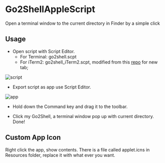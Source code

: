 # Go2ShellAppleScript

Open a terminal window to the current directory in Finder by a simple click

## Usage

- Open script with Script Editor.
  - For Terminal: go2shell.scpt
  - For iTerm2: go2shell_iTerm2.scpt, modified from this [repo](https://github.com/Breathleas/Go2Shell) for new tab;

![script](https://github.com/wonderyue/Go2ShellAppleScript/raw/master/script.png)

- Export script as app use Script Editor.

![app](https://github.com/wonderyue/Go2ShellAppleScript/raw/master/app.png)

- Hold down the Command key and drag it to the toolbar.

- Click my Go2Shell, a terminal window pop up with current directory. Done!

## Custom App Icon

Right click the app, show contents. There is a file called applet.icns in Resources folder, replace it with what ever you want.
